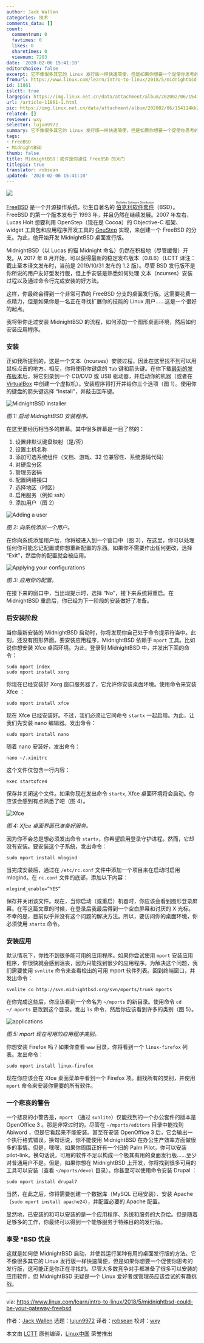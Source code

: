 ```yaml
---
author: Jack Wallen
categories: 技术
comments_data: []
count:
  commentnum: 0
  favtimes: 0
  likes: 0
  sharetimes: 0
  viewnum: 7203
date: '2020-02-06 15:41:10'
editorchoice: false
excerpt: 它不像很多其它的 Linux 发行版一样快速简便，但是如果你想要一个促使你思考的发行版，这可能正是你正在寻找的。
fromurl: https://www.linux.com/learn/intro-to-linux/2018/5/midnightbsd-could-be-your-gateway-freebsd
id: 11861
islctt: true
largepic: https://img.linux.net.cn/data/attachment/album/202002/06/154114kk2ccfdfk7copmzt.jpg
url: /article-11861-1.html
pic: https://img.linux.net.cn/data/attachment/album/202002/06/154114kk2ccfdfk7copmzt.jpg.thumb.jpg
related: []
reviewer: wxy
selector: lujun9972
summary: 它不像很多其它的 Linux 发行版一样快速简便，但是如果你想要一个促使你思考的发行版，这可能正是你正在寻找的。
tags:
- FreeBSD
- MidnightBSD
thumb: false
title: MidnightBSD：或许是你通往 FreeBSD 的大门
titlepic: true
translator: robsean
updated: '2020-02-06 15:41:10'
---
```


![](/data/attachment/album/202002/06/154114kk2ccfdfk7copmzt.jpg)


[FreeBSD](https://www.freebsd.org/) 是一个开源操作系统，衍生自著名的 <ruby> <a href="https://en.wikipedia.org/wiki/Berkeley_Software_Distribution">  伯克利软件套件 </a> <rt>  Berkeley Software Distribution </rt></ruby>（BSD）。FreeBSD 的第一个版本发布于 1993 年，并且仍然在继续发展。2007 年左右，Lucas Holt 想要利用 OpenStep（现在是 Cocoa）的 Objective-C 框架、widget 工具包和应用程序开发工具的 [GnuStep](https://en.wikipedia.org/wiki/GNUstep) 实现，来创建一个 FreeBSD 的分支。为此，他开始开发 MidnightBSD 桌面发行版。


MidnightBSD（以 Lucas 的猫 Midnight 命名）仍然在积极地（尽管缓慢）开发。从 2017 年 8 月开始，可以获得最新的稳定发布版本（0.8.6）（LCTT 译注：截止至本译文发布时，当前是 2019/10/31 发布的 1.2 版）。尽管 BSD 发行版不是你所说的用户友好型发行版，但上手安装是熟悉如何处理 文本（ncurses）安装过程以及通过命令行完成安装的好方法。


这样，你最终会得到一个非常可靠的 FreeBSD 分支的桌面发行版。这需要花费一点精力，但是如果你是一名正在寻找扩展你的技能的 Linux 用户……这是一个很好的起点。


我将带你走过安装 MidnightBSD 的流程，如何添加一个图形桌面环境，然后如何安装应用程序。


### 安装


正如我所提到的，这是一个文本（ncurses）安装过程，因此在这里找不到可以用鼠标点击的地方。相反，你将使用你键盘的 `Tab` 键和箭头键。在你下载[最新的发布版本](http://www.midnightbsd.org/download/)后，将它刻录到一个 CD/DVD 或 USB 驱动器，并启动你的机器（或者在 [VirtualBox](https://www.virtualbox.org/) 中创建一个虚拟机）。安装程序将打开并给你三个选项（图 1）。使用你的键盘的箭头键选择 “Install”，并敲击回车键。


![MidnightBSD installer](/data/attachment/album/202002/06/154118jzmprdj1zxrwogdx.jpg "MidnightBSD installer")


*图 1: 启动 MidnightBSD 安装程序。*


在这里要经历相当多的屏幕。其中很多屏幕是一目了然的：


1. 设置非默认键盘映射（是/否）
2. 设置主机名称
3. 添加可选系统组件（文档、游戏、32 位兼容性、系统源码代码）
4. 对硬盘分区
5. 管理员密码
6. 配置网络接口
7. 选择地区（时区）
8. 启用服务（例如 ssh）
9. 添加用户（图 2）


![Adding a user](/data/attachment/album/202002/06/154119puzbzieh20bcze9u.jpg "Adding a user")


*图 2: 向系统添加一个用户。*


在你向系统添加用户后，你将被进入到一个窗口中（图 3），在这里，你可以处理任何你可能忘记配置或你想重新配置的东西。如果你不需要作出任何更改，选择 “Exit”，然后你的配置就会被应用。


![Applying your configurations](/data/attachment/album/202002/06/154120fxpq434rjgzk4zqt.jpg "Applying your configurations")


*图 3: 应用你的配置。*


在接下来的窗口中，当出现提示时，选择 “No”，接下来系统将重启。在 MidnightBSD 重启后，你已经为下一阶段的安装做好了准备。


### 后安装阶段


当你最新安装的 MidnightBSD 启动时，你将发现你自己处于命令提示符当中。此刻，还没有图形界面。要安装应用程序，MidnightBSD 依赖于 `mport` 工具。比如说你想安装 Xfce 桌面环境。为此，登录到 MidnightBSD 中，并发出下面的命令：



```
sudo mport index
sudo mport install xorg
```

你现在已经安装好 Xorg 窗口服务器了，它允许你安装桌面环境。使用命令来安装 Xfce ：



```
sudo mport install xfce
```

现在 Xfce 已经安装好。不过，我们必须让它同命令 `startx` 一起启用。为此，让我们先安装 nano 编辑器。发出命令：



```
sudo mport install nano
```

随着 nano 安装好，发出命令：



```
nano ~/.xinitrc
```

这个文件仅包含一行内容：



```
exec startxfce4
```

保存并关闭这个文件。如果你现在发出命令 `startx`, Xfce 桌面环境将会启动。你应该会感到有点熟悉了吧（图 4）。


![ Xfce](/data/attachment/album/202002/06/154121r7z7s42uuuuywzqc.jpg "Xfce")


*图 4: Xfce 桌面界面已准备好服务。*


因为你不会总是想必须发出命令 `startx`，你希望启用登录守护进程。然而，它却没有安装。要安装这个子系统，发出命令：



```
sudo mport install mlogind
```

当完成安装后，通过在 `/etc/rc.conf` 文件中添加一个项目来在启动时启用 mlogind。在 `rc.conf` 文件的底部，添加以下内容：



```
mlogind_enable=”YES”
```

保存并关闭该文件。现在，当你启动（或重启）机器时，你应该会看到图形登录屏幕。在写这篇文章的时候，在登录后我最后得到一个空白屏幕和讨厌的 X 光标。不幸的是，目前似乎并没有这个问题的解决方法。所以，要访问你的桌面环境，你必须使用 `startx` 命令。


### 安装应用


默认情况下，你找不到很多能可用的应用程序。如果你尝试使用 `mport` 安装应用程序，你很快就会感到沮丧，因为只能找到很少的应用程序。为解决这个问题，我们需要使用 `svnlite` 命令来查看检出的可用 mport 软件列表。回到终端窗口，并发出命令：



```
svnlite co http://svn.midnightbsd.org/svn/mports/trunk mports
```

在你完成这些后，你应该看到一个命名为 `~/mports` 的新目录。使用命令 `cd ~/.mports` 更改到这个目录。发出 `ls` 命令，然后你应该看到许多的类别（图 5）。


![applications](/data/attachment/album/202002/06/154122h9jr8bdfglvgvvqb.jpg "applications")


*图 5: mport 现在可用的应用程序类别。*


你想安装 Firefox 吗？如果你查看 `www` 目录，你将看到一个 `linux-firefox` 列表。发出命令：



```
sudo mport install linux-firefox
```

现在你应该会在 Xfce 桌面菜单中看到一个 Firefox 项。翻找所有的类别，并使用 `mport` 命令来安装你需要的所有软件。


### 一个悲哀的警告


一个悲哀的小警告是，`mport` （通过 `svnlite`）仅能找到的一个办公套件的版本是 OpenOffice 3 。那是非常过时的。尽管在 `~/mports/editors` 目录中能找到 Abiword ，但是它看起来不能安装。甚至在安装 OpenOffice 3 后，它会输出一个执行格式错误。换句话说，你不能使用 MidnightBSD 在办公生产效率方面做很多的事情。但是，嘿嘿，如果你周围正好有一个旧的 Palm Pilot，你可以安装 pilot-link。换句话说，可用的软件不足以构成一个极其有用的桌面发行版……至少对普通用户不是。但是，如果你想在 MidnightBSD 上开发，你将找到很多可用的工具可以安装（查看 `~/mports/devel` 目录）。你甚至可以使用命令安装 Drupal ：



```
sudo mport install drupal7
```

当然，在此之后，你将需要创建一个数据库（MySQL 已经安装）、安装 Apache（`sudo mport install apache24`），并配置必要的 Apache 配置。


显然地，已安装的和可以安装的是一个应用程序、系统和服务的大杂烩。但是随着足够多的工作，你最终可以得到一个能够服务于特殊目的的发行版。


### 享受 \*BSD 优良


这就是如何使 MidnightBSD 启动，并使其运行某种有用的桌面发行版的方法。它不像很多其它的 Linux 发行版一样快速简便，但是如果你想要一个促使你思考的发行版，这可能正是你正在寻找的。尽管大多数竞争对手都准备了很多可以安装的应用软件，但 MidnightBSD 无疑是一个 Linux 爱好者或管理员应该尝试的有趣挑战。




---


via: <https://www.linux.com/learn/intro-to-linux/2018/5/midnightbsd-could-be-your-gateway-freebsd>


作者：[Jack Wallen](https://www.linux.com/users/jlwallen) 选题：[lujun9972](https://github.com/lujun9972) 译者：[robsean](https://github.com/robsean) 校对：[wxy](https://github.com/wxy)


本文由 [LCTT](https://github.com/LCTT/TranslateProject) 原创编译，[Linux中国](https://linux.cn/) 荣誉推出